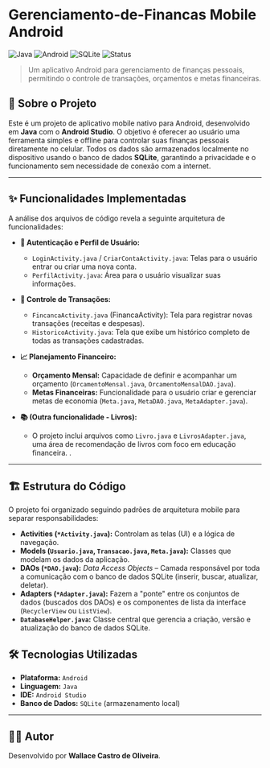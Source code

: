 # Gerenciamento-de-Financas Mobile Android
![Java](https://img.shields.io/badge/Java-ED8B00?style=for-the-badge&logo=openjdk&logoColor=white)
![Android](https://img.shields.io/badge/Android-3DDC84?style=for-the-badge&logo=android&logoColor=white)
![SQLite](https://img.shields.io/badge/SQLite-003B57?style=for-the-badge&logo=sqlite&logoColor=white)
![Status](https://img.shields.io/badge/status-Em%20Desenvolvimento-yellow)

> Um aplicativo Android para gerenciamento de finanças pessoais, permitindo o controle de transações, orçamentos e metas financeiras.

## 📖 Sobre o Projeto

Este é um projeto de aplicativo mobile nativo para Android, desenvolvido em **Java** com o **Android Studio**. O objetivo é oferecer ao usuário uma ferramenta simples e offline para controlar suas finanças pessoais diretamente no celular. Todos os dados são armazenados localmente no dispositivo usando o banco de dados **SQLite**, garantindo a privacidade e o funcionamento sem necessidade de conexão com a internet.

---

## ✨ Funcionalidades Implementadas

A análise dos arquivos de código revela a seguinte arquitetura de funcionalidades:

- **👤 Autenticação e Perfil de Usuário:**
  - `LoginActivity.java` / `CriarContaActivity.java`: Telas para o usuário entrar ou criar uma nova conta.
  - `PerfilActivity.java`: Área para o usuário visualizar suas informações.

- **💸 Controle de Transações:**
  - `FincancaActivity.java` (FinancaActivity): Tela para registrar novas transações (receitas e despesas).
  - `HistoricoActivity.java`: Tela que exibe um histórico completo de todas as transações cadastradas.

- **📈 Planejamento Financeiro:**
  - **Orçamento Mensal:** Capacidade de definir e acompanhar um orçamento (`OrcamentoMensal.java`, `OrcamentoMensalDAO.java`).
  - **Metas Financeiras:** Funcionalidade para o usuário criar e gerenciar metas de economia (`Meta.java`, `MetaDAO.java`, `MetaAdapter.java`).

- **📚 (Outra funcionalidade - Livros):**
  - O projeto inclui arquivos como `Livro.java` e `LivrosAdapter.java`, uma área de recomendação de livros com foco em educação financeira. .

---

## 🏗️ Estrutura do Código

O projeto foi organizado seguindo padrões de arquitetura mobile para separar responsabilidades:

- **Activities (`*Activity.java`):** Controlam as telas (UI) e a lógica de navegação.
- **Models (`Usuario.java`, `Transacao.java`, `Meta.java`):** Classes que modelam os dados da aplicação.
- **DAOs (`*DAO.java`):** *Data Access Objects* – Camada responsável por toda a comunicação com o banco de dados SQLite (inserir, buscar, atualizar, deletar).
- **Adapters (`*Adapter.java`):** Fazem a "ponte" entre os conjuntos de dados (buscados dos DAOs) e os componentes de lista da interface (`RecyclerView` ou `ListView`).
- **`DatabaseHelper.java`:** Classe central que gerencia a criação, versão e atualização do banco de dados SQLite.


## 🛠️ Tecnologias Utilizadas

- **Plataforma:** `Android`
- **Linguagem:** `Java`
- **IDE:** `Android Studio`
- **Banco de Dados:** `SQLite` (armazenamento local)

---

## 👨‍💻 Autor

Desenvolvido por **Wallace Castro de Oliveira**.
